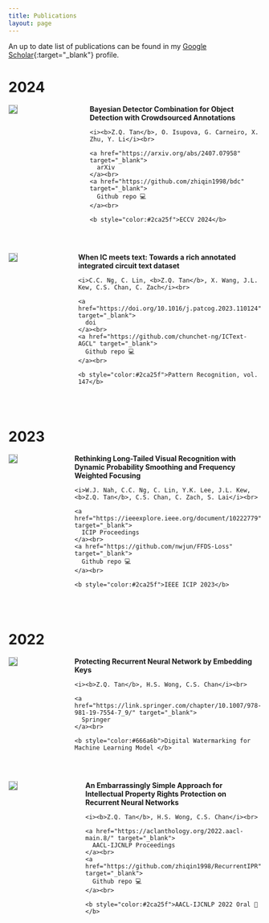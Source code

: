 ```yaml
---
title: Publications
layout: page
---
```


An up to date list of publications can be found in my [Google Scholar](https://scholar.google.com/citations?user=YEwTuToAAAAJ){:target="_blank"} profile.


# 2024
<div style="display:flex;">

  <div style="flex:1; padding-right:5%">
    <img src="{{ site.url }}/imgs/paper-icons/2024-bdc.png" style="align:left; border: 1px solid #d3d3d3; border-style: outset;">
  </div>

  <div style="flex:2.5;">
    <b style="font-size: 100%;">Bayesian Detector Combination for Object Detection with Crowdsourced Annotations</b><br>

    <i><b>Z.Q. Tan</b>, O. Isupova, G. Carneiro, X. Zhu, Y. Li</i><br>

    <a href="https://arxiv.org/abs/2407.07958" target="_blank">
      arXiv
    </a><br>
    <a href="https://github.com/zhiqin1998/bdc" target="_blank">
      Github repo 💻
    </a><br>

    <b style="color:#2ca25f">ECCV 2024</b>
  </div>
</div>

&nbsp;

<div style="display:flex;">

  <div style="flex:1; padding-right:5%">
    <img src="{{ site.url }}/imgs/paper-icons/2024-ictext.png" style="align:left; border: 1px solid #d3d3d3; border-style: outset;">
  </div>

  <div style="flex:2.5;">
    <b style="font-size: 100%;">When IC meets text: Towards a rich annotated integrated circuit text dataset</b><br>

    <i>C.C. Ng, C. Lin, <b>Z.Q. Tan</b>, X. Wang, J.L. Kew, C.S. Chan, C. Zach</i><br>

    <a href="https://doi.org/10.1016/j.patcog.2023.110124" target="_blank">
      doi
    </a><br>
    <a href="https://github.com/chunchet-ng/ICText-AGCL" target="_blank">
      Github repo 💻
    </a><br>

    <b style="color:#2ca25f">Pattern Recognition, vol. 147</b>
  </div>
</div>

&nbsp;


# 2023

<div style="display:flex;">

  <div style="flex:1; padding-right:5%">
    <img src="{{ site.url }}/imgs/paper-icons/2023-ffdsloss.png" style="align:left; border: 1px solid #d3d3d3; border-style: outset;">
  </div>

  <div style="flex:2.5;">
    <b style="font-size: 100%;">Rethinking Long-Tailed Visual Recognition with Dynamic Probability Smoothing and Frequency Weighted Focusing</b><br>

    <i>W.J. Nah, C.C. Ng, C. Lin, Y.K. Lee, J.L. Kew, <b>Z.Q. Tan</b>, C.S. Chan, C. Zach, S. Lai</i><br>

    <a href="https://ieeexplore.ieee.org/document/10222779" target="_blank">
      ICIP Proceedings
    </a><br>
    <a href="https://github.com/nwjun/FFDS-Loss" target="_blank">
      Github repo 💻
    </a><br>

    <b style="color:#2ca25f">IEEE ICIP 2023</b>
  </div>
</div>

&nbsp;


# 2022

<div style="display:flex;">

  <div style="flex:1; padding-right:5%">
    <img src="{{ site.url }}/imgs/paper-icons/2022-bookchapter.png" style="align:left; border: 1px solid #d3d3d3; border-style: outset;">
  </div>

  <div style="flex:2.5;">
    <b style="font-size: 100%;">Protecting Recurrent Neural Network by Embedding Keys</b><br>

    <i><b>Z.Q. Tan</b>, H.S. Wong, C.S. Chan</i><br>

    <a href="https://link.springer.com/chapter/10.1007/978-981-19-7554-7_9/" target="_blank">
      Springer
    </a><br>

    <b style="color:#666a6b">Digital Watermarking for Machine Learning Model </b>
  </div>
</div>

&nbsp;

<div style="display:flex;">

  <div style="flex:1; padding-right:5%">
    <img src="{{ site.url }}/imgs/paper-icons/2022-ipr-rnn.png" style="align:left; border: 1px solid #d3d3d3; border-style: outset;">
  </div>

  <div style="flex:2.5;">
    <b style="font-size: 100%;">An Embarrassingly Simple Approach for Intellectual Property Rights Protection on Recurrent Neural Networks</b><br>
    
    <i><b>Z.Q. Tan</b>, H.S. Wong, C.S. Chan</i><br>

    <a href="https://aclanthology.org/2022.aacl-main.8/" target="_blank">
      AACL-IJCNLP Proceedings
    </a><br>
    <a href="https://github.com/zhiqin1998/RecurrentIPR" target="_blank">
      Github repo 💻
    </a><br>

    <b style="color:#2ca25f">AACL-IJCNLP 2022 Oral 🌟</b>
  </div>
</div>

&nbsp;

